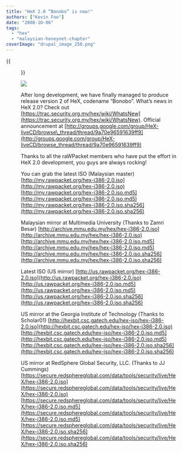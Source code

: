 ```yaml
---
title: "HeX 2.0 “Bonobo” is now!"
authors: ["Kevin Foo"]
date: "2008-10-06"
tags: 
  - "hex"
  - "malaysian-honeynet-chapter"
coverImage: "drupal_image_250.png"
---
```

{{<figure src="images/banner.png" alt="Banner" width="50%">}}

![](images/drupal_image_250.png)

After long development, we have finally managed to produce release version 2 of HeX, codename “Bonobo”. What’s news in HeX 2.0? Check out [https://trac.security.org.my/hex/wiki/WhatsNew](https://trac.security.org.my/hex/wiki/WhatsNew). Official announcement at [http://groups.google.com/group/HeX-liveCD/browse\_thread/thread/9a70e96591639ff9](http://groups.google.com/group/HeX-liveCD/browse_thread/thread/9a70e96591639ff9)

Thanks to all the raWPacket members who have put the effort in HeX 2.0 development, you guys are always rocking!

You can grab the latest ISO (Malaysian master) [http://my.rawpacket.org/hex-i386-2.0.iso](http://my.rawpacket.org/hex-i386-2.0.iso) [http://my.rawpacket.org/hex-i386-2.0.iso.md5](http://my.rawpacket.org/hex-i386-2.0.iso.md5) [http://my.rawpacket.org/hex-i386-2.0.iso.sha256](http://my.rawpacket.org/hex-i386-2.0.iso.sha256)

Malaysian mirror at Multimedia University (Thanks to Zamri Besar) [http://archive.mmu.edu.my/hex/hex-i386-2.0.iso](http://archive.mmu.edu.my/hex/hex-i386-2.0.iso) [http://archive.mmu.edu.my/hex/hex-i386-2.0.iso.md5](http://archive.mmu.edu.my/hex/hex-i386-2.0.iso.md5) [http://archive.mmu.edu.my/hex/hex-i386-2.0.iso.sha256](http://archive.mmu.edu.my/hex/hex-i386-2.0.iso.sha256)

Latest ISO (US mirror) [http://us.rawpacket.org/hex-i386-2.0.iso](http://us.rawpacket.org/hex-i386-2.0.iso) [http://us.rawpacket.org/hex-i386-2.0.iso.md5](http://us.rawpacket.org/hex-i386-2.0.iso.md5) [http://us.rawpacket.org/hex-i386-2.0.iso.sha256](http://us.rawpacket.org/hex-i386-2.0.iso.sha256)

US mirror at the Georgia Institute of Technology (Thanks to Scholar01) [http://hexbit.csc.gatech.edu/hex-iso/hex-i386-2.0.iso](http://hexbit.csc.gatech.edu/hex-iso/hex-i386-2.0.iso) [http://hexbit.csc.gatech.edu/hex-iso/hex-i386-2.0.iso.md5](http://hexbit.csc.gatech.edu/hex-iso/hex-i386-2.0.iso.md5) [http://hexbit.csc.gatech.edu/hex-iso/hex-i386-2.0.iso.sha256](http://hexbit.csc.gatech.edu/hex-iso/hex-i386-2.0.iso.sha256)

US mirror at RedSphere Global Security, LLC. (Thanks to JJ Cummings) [https://secure.redsphereglobal.com/data/tools/security/live/HeX/hex-i386-2.0.iso](https://secure.redsphereglobal.com/data/tools/security/live/HeX/hex-i386-2.0.iso) [https://secure.redsphereglobal.com/data/tools/security/live/HeX/hex-i386-2.0.iso.md5](https://secure.redsphereglobal.com/data/tools/security/live/HeX/hex-i386-2.0.iso.md5) [https://secure.redsphereglobal.com/data/tools/security/live/HeX/hex-i386-2.0.iso.sha256](https://secure.redsphereglobal.com/data/tools/security/live/HeX/hex-i386-2.0.iso.sha256)
